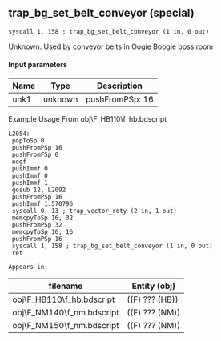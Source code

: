 ## trap_bg_set_belt_conveyor (special)

`syscall 1, 158 ; trap_bg_set_belt_conveyor (1 in, 0 out)`

Unknown. Used by conveyor belts in Oogie Boogie boss room

#### Input parameters
| Name | Type | Description
|------|------|------------
| unk1   | unknown   | pushFromPSp: 16


Example Usage From obj\F_HB110\f_hb.bdscript
```plaintext
L2054:
 popToSp 0
 pushFromPSp 16
 pushFromFSp 0
 negf 
 pushImmf 0
 pushImmf 0
 pushImmf 1
 gosub 12, L2092
 pushFromPSp 16
 pushImmf 1.570796
 syscall 0, 13 ; trap_vector_roty (2 in, 1 out)
 memcpyToSp 16, 32
 pushFromPSp 32
 memcpyToSp 16, 16
 pushFromPSp 16
 syscall 1, 158 ; trap_bg_set_belt_conveyor (1 in, 0 out)
 ret
```





	Appears in:
| filename | Entity (obj)
|----------|-------------
| obj\F_HB110\f_hb.bdscript       | ((F) ??? (HB))          
| obj\F_NM140\f_nm.bdscript       | ((F) ??? (NM))          
| obj\F_NM150\f_nm.bdscript       | ((F) ??? (NM))          



